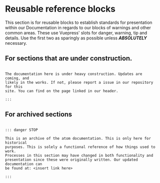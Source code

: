 
# Reusable reference blocks

This section is for reusable blocks to establish standards for presentation
within our Documentation in regards to our blocks of warnings and other
common areas. These use Vuepress' slots for danger, warning, tip and details.
Use the first two as sparingly as possible unless ***ABSOLUTELY*** necessary.


## For sections that are under construction.

``` ::: warning Under Construction

The documentation here is under heavy construction. Updates are coming, and
likely in the works. If not, please report a issue in our repository for this
site. You can find on the page linked in our header.

:::
```


## For archived sections

```

::: danger STOP

This is an archive of the atom documentation. This is only here for historical
purposes. This is solely a functional reference of how things used to work.
Processes in this section may have changed in both functionality and
presentation since these were originally written. Our updated documentation can
be found at: <insert link here>

:::
```
